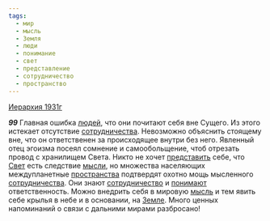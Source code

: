 ```yaml
---
tags:
  - мир
  - мысль
  - Земля
  - люди
  - понимание
  - свет
  - представление
  - сотрудничество
  - пространство
---
```


[Иерархия 1931г](/agni/1931)

___99___
Главная ошибка [людей](/tag/#люди), что они почитают себя вне Сущего. Из этого истекает отсутствие [сотрудничества](/tag/#[сотрудничество](/tag/#сотрудничество)). Невозможно объяснить стоящему вне, что он ответственен за происходящее внутри без него. Явленный отец эгоизма посеял сомнение и самообольщение, чтоб отрезать провод с хранилищем Света. Никто не хочет [представить](/tag/#представление) себе, что [Свет](/tag/#свет) есть следствие [мысли](/tag/#[мысль](/tag/#мысль)), но множества населяющих междупланетные [пространства](/tag/#пространство) подтвердят охотно мощь мысленного [сотрудничества](/tag/#[сотрудничество](/tag/#сотрудничество)). Они знают [сотрудничество](/tag/#сотрудничество) и [понимают](/tag/#понимание) ответственность. Можно внедрить себя в мировую [мысль](/tag/#мысль) и тем явить себе крылья в небе и в основании, на [Земле](/tag/#Земля). Много ценных напоминаний о связи с дальними мирами разбросано!   

   

